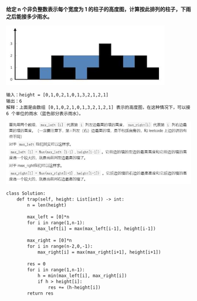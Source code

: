 **给定 n 个非负整数表示每个宽度为 1 的柱子的高度图，计算按此排列的柱子，下雨之后能接多少雨水。**

![algo6](./images/algo6.jpg)

```
输入：height = [0,1,0,2,1,0,1,3,2,1,2,1]
输出：6
解释：上面是由数组 [0,1,0,2,1,0,1,3,2,1,2,1] 表示的高度图，在这种情况下，可以接 6 个单位的雨水（蓝色部分表示雨水）。 
```

![algo7](./images/algo7.jpg)

```
class Solution:
    def trap(self, height: List[int]) -> int:
        n = len(height)

        max_left = [0]*n
        for i in range(1,n-1):
            max_left[i] = max(max_left[i-1], height[i-1])

        max_right = [0]*n
        for i in range(n-2,0,-1):
            max_right[i] = max(max_right[i+1], height[i+1])

        res = 0
        for i in range(1,n-1):
            h = min(max_left[i], max_right[i])
            if h > height[i]:
                res += (h-height[i])
        return res
```